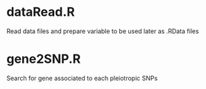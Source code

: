 # dataRead.R
Read data files and prepare variable to be used later as .RData files

# gene2SNP.R
Search for gene associated to each pleiotropic SNPs
